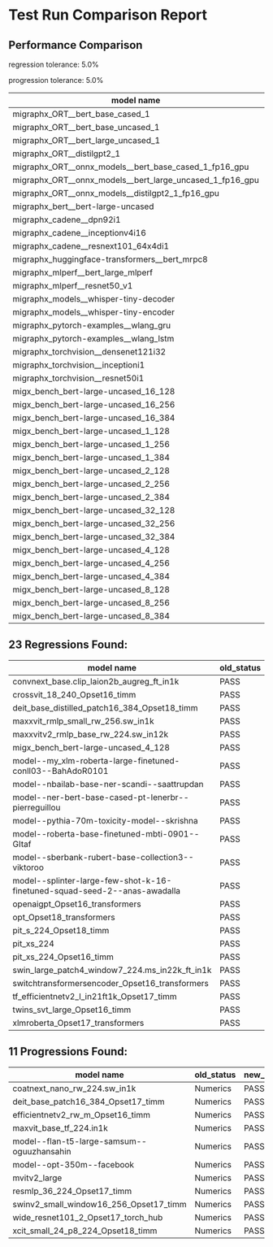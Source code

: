 # Test Run Comparison Report

## Performance Comparison

regression tolerance: 5.0%

progression tolerance: 5.0%

|model name|exit_status|analysis|old_time_ms|new_time_ms|change_ms|percent_change|
|---|---|---|---|---|---|---|
|migraphx_ORT__bert_base_cased_1|PASS|within tol|110.4364|112.4615|2.0251|1.83%|
|migraphx_ORT__bert_base_uncased_1|PASS|within tol|108.6843|111.9553|3.271|3.01%|
|migraphx_ORT__bert_large_uncased_1|PASS|regression|509.9542|1051.6694|541.7152|106.23%|
|migraphx_ORT__distilgpt2_1|PASS|within tol|67.6229|67.4808|-0.142|-0.21%|
|migraphx_ORT__onnx_models__bert_base_cased_1_fp16_gpu|Numerics|within tol|62.7691|63.7039|0.9348|1.49%|
|migraphx_ORT__onnx_models__bert_large_uncased_1_fp16_gpu|Numerics|within tol|271.2825|271.167|-0.1155|-0.04%|
|migraphx_ORT__onnx_models__distilgpt2_1_fp16_gpu|Numerics|within tol|35.6878|36.0265|0.3387|0.95%|
|migraphx_bert__bert-large-uncased|PASS|within tol|19.1829|19.1719|-0.011|-0.06%|
|migraphx_cadene__dpn92i1|PASS|within tol|3.5661|3.5013|-0.0648|-1.82%|
|migraphx_cadene__inceptionv4i16|PASS|regression|20.5276|90.0738|69.5462|338.79%|
|migraphx_cadene__resnext101_64x4di1|PASS|within tol|4.2104|4.2129|0.0024|0.06%|
|migraphx_huggingface-transformers__bert_mrpc8|PASS|within tol|7.0898|7.3267|0.2369|3.34%|
|migraphx_mlperf__bert_large_mlperf|PASS|within tol|26.3157|25.9853|-0.3304|-1.26%|
|migraphx_mlperf__resnet50_v1|Numerics|within tol|14.1299|14.2472|0.1174|0.83%|
|migraphx_models__whisper-tiny-decoder|PASS|within tol|45.5125|45.9773|0.4648|1.02%|
|migraphx_models__whisper-tiny-encoder|Numerics|within tol|105.4351|105.4887|0.0536|0.05%|
|migraphx_pytorch-examples__wlang_gru|PASS|within tol|18.8971|18.3698|-0.5274|-2.79%|
|migraphx_pytorch-examples__wlang_lstm|PASS|regression|8.0631|9.93|1.8669|23.15%|
|migraphx_torchvision__densenet121i32|PASS|within tol|13.7794|14.0264|0.247|1.79%|
|migraphx_torchvision__inceptioni1|PASS|regression|3.0446|3.2646|0.22|7.22%|
|migraphx_torchvision__resnet50i1|PASS|within tol|2.0487|2.0206|-0.0281|-1.37%|
|migx_bench_bert-large-uncased_16_128|PASS|within tol|26.1751|26.2166|0.0415|0.16%|
|migx_bench_bert-large-uncased_16_256|PASS|regression|38.8353|41.8107|2.9755|7.66%|
|migx_bench_bert-large-uncased_16_384|PASS|within tol|57.752|59.1589|1.4068|2.44%|
|migx_bench_bert-large-uncased_1_128|PASS|within tol|12.5539|12.6015|0.0476|0.38%|
|migx_bench_bert-large-uncased_1_256|PASS|regression|12.8211|39.4486|26.6275|207.68%|
|migx_bench_bert-large-uncased_1_384|PASS|within tol|19.3459|20.0159|0.67|3.46%|
|migx_bench_bert-large-uncased_2_128|PASS|within tol|12.874|13.3785|0.5045|3.92%|
|migx_bench_bert-large-uncased_2_256|PASS|within tol|19.3226|19.0127|-0.3099|-1.6%|
|migx_bench_bert-large-uncased_2_384|PASS|regression|19.8677|21.0413|1.1736|5.91%|
|migx_bench_bert-large-uncased_32_128|PASS|regression|38.027|41.2818|3.2549|8.56%|
|migx_bench_bert-large-uncased_32_256|PASS|regression|71.7482|84.4984|12.7502|17.77%|
|migx_bench_bert-large-uncased_32_384|PASS|within tol|114.3128|114.8031|0.4903|0.43%|
|migx_bench_bert-large-uncased_4_128|Numerics|regression|19.4789|20.8558|1.3769|7.07%|
|migx_bench_bert-large-uncased_4_256|PASS|regression|20.1948|21.4494|1.2547|6.21%|
|migx_bench_bert-large-uncased_4_384|PASS|regression|23.5217|27.1995|3.6778|15.64%|
|migx_bench_bert-large-uncased_8_128|PASS|regression|20.3151|28.0199|7.7048|37.93%|
|migx_bench_bert-large-uncased_8_256|PASS|within tol|26.6056|27.4132|0.8076|3.04%|
|migx_bench_bert-large-uncased_8_384|PASS|regression|33.9335|46.639|12.7054|37.44%|

## 23 Regressions Found:

|model name|old_status|new_status|
|---|---|---|
|convnext_base.clip_laion2b_augreg_ft_in1k|PASS|Numerics|
|crossvit_18_240_Opset16_timm|PASS|Numerics|
|deit_base_distilled_patch16_384_Opset18_timm|PASS|Numerics|
|maxxvit_rmlp_small_rw_256.sw_in1k|PASS|Numerics|
|maxxvitv2_rmlp_base_rw_224.sw_in12k|PASS|Numerics|
|migx_bench_bert-large-uncased_4_128|PASS|Numerics|
|model--my_xlm-roberta-large-finetuned-conll03--BahAdoR0101|PASS|Numerics|
|model--nbailab-base-ner-scandi--saattrupdan|PASS|Numerics|
|model--ner-bert-base-cased-pt-lenerbr--pierreguillou|PASS|Numerics|
|model--pythia-70m-toxicity-model--skrishna|PASS|Numerics|
|model--roberta-base-finetuned-mbti-0901--GItaf|PASS|Numerics|
|model--sberbank-rubert-base-collection3--viktoroo|PASS|Numerics|
|model--splinter-large-few-shot-k-16-finetuned-squad-seed-2--anas-awadalla|PASS|Numerics|
|openaigpt_Opset16_transformers|PASS|Numerics|
|opt_Opset18_transformers|PASS|Numerics|
|pit_s_224_Opset18_timm|PASS|Numerics|
|pit_xs_224|PASS|Numerics|
|pit_xs_224_Opset16_timm|PASS|Numerics|
|swin_large_patch4_window7_224.ms_in22k_ft_in1k|PASS|Numerics|
|switchtransformersencoder_Opset16_transformers|PASS|Numerics|
|tf_efficientnetv2_l_in21ft1k_Opset17_timm|PASS|Numerics|
|twins_svt_large_Opset16_timm|PASS|Numerics|
|xlmroberta_Opset17_transformers|PASS|Numerics|

## 11 Progressions Found:

|model name|old_status|new_status|
|---|---|---|
|coatnext_nano_rw_224.sw_in1k|Numerics|PASS|
|deit_base_patch16_384_Opset17_timm|Numerics|PASS|
|efficientnetv2_rw_m_Opset16_timm|Numerics|PASS|
|maxvit_base_tf_224.in1k|Numerics|PASS|
|model--flan-t5-large-samsum--oguuzhansahin|Numerics|PASS|
|model--opt-350m--facebook|Numerics|PASS|
|mvitv2_large|Numerics|PASS|
|resmlp_36_224_Opset17_timm|Numerics|PASS|
|swinv2_small_window16_256_Opset17_timm|Numerics|PASS|
|wide_resnet101_2_Opset17_torch_hub|Numerics|PASS|
|xcit_small_24_p8_224_Opset18_timm|Numerics|PASS|

